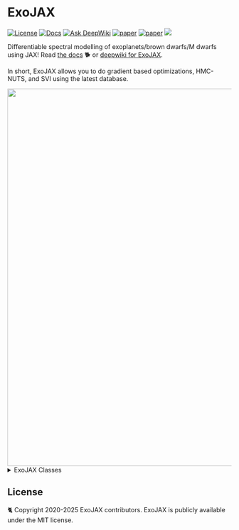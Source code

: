 # ExoJAX
 [![License](https://img.shields.io/github/license/HajimeKawahara/exojax)](https://github.com/HajimeKawahara/exojax/blob/develop/LICENSE)
 [![Docs](https://img.shields.io/badge/docs-exojax-brightgreen)](http://secondearths.sakura.ne.jp/exojax/)
 [![Ask DeepWiki](https://deepwiki.com/badge.svg)](https://deepwiki.com/HajimeKawahara/exojax)
 [![paper](https://img.shields.io/badge/paper-ApJS_258_31_(2022)-orange)](https://iopscience.iop.org/article/10.3847/1538-4365/ac3b4d) 
 [![paper](https://img.shields.io/badge/paper-ApJ_985_263_(2025)-red)](https://iopscience.iop.org/article/10.3847/1538-4357/adcba2)
 <a href="https://codeclimate.com/github/HajimeKawahara/exojax/maintainability"><img src="https://api.codeclimate.com/v1/badges/97c5e8835f3ef9c4ad7c/maintainability" /></a>

Differentiable spectral modelling of exoplanets/brown dwarfs/M dwarfs using JAX!
Read [the docs](http://secondearths.sakura.ne.jp/exojax/) 🐕 or [deepwiki for ExoJAX](https://deepwiki.com/HajimeKawahara/exojax). 

In short, ExoJAX allows you to do gradient based optimizations, HMC-NUTS, and SVI using the latest database.

<img src="https://github.com/user-attachments/assets/186d738a-8ce2-4adf-9512-4aa1e43bcf90" Titie="exojax" Width=850px>

<details><summary>ExoJAX Classes</summary>

- Databases: *db (mdb: molecular, adb: atomic, cdb: continuum, pdb: particulates)
- Opacity Calculators: opa  (Voigt profile, CIA, Mie, Rayleigh scattering etc)
- Atmospheric Radiative Transfer: art (emission w, w/o scattering, reflection, transmission)
- Spectral Operator: sop (planet rotation, instrumental broadening, photometry)
- Atmospheric Microphysics: amp (clouds etc)

</details>

## License

🐈 Copyright 2020-2025 ExoJAX contributors. ExoJAX is publicly available under the MIT license.
